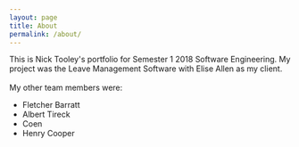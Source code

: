 ```yaml
---
layout: page
title: About
permalink: /about/
---
```


This is Nick Tooley's portfolio for Semester 1 2018 Software Engineering. My project was the Leave Management Software with Elise Allen as my client.<br /><br />
My other team members were:<br />
 - Fletcher Barratt<br />
 - Albert Tireck<br />
 - Coen<br />
 - Henry Cooper<br />
